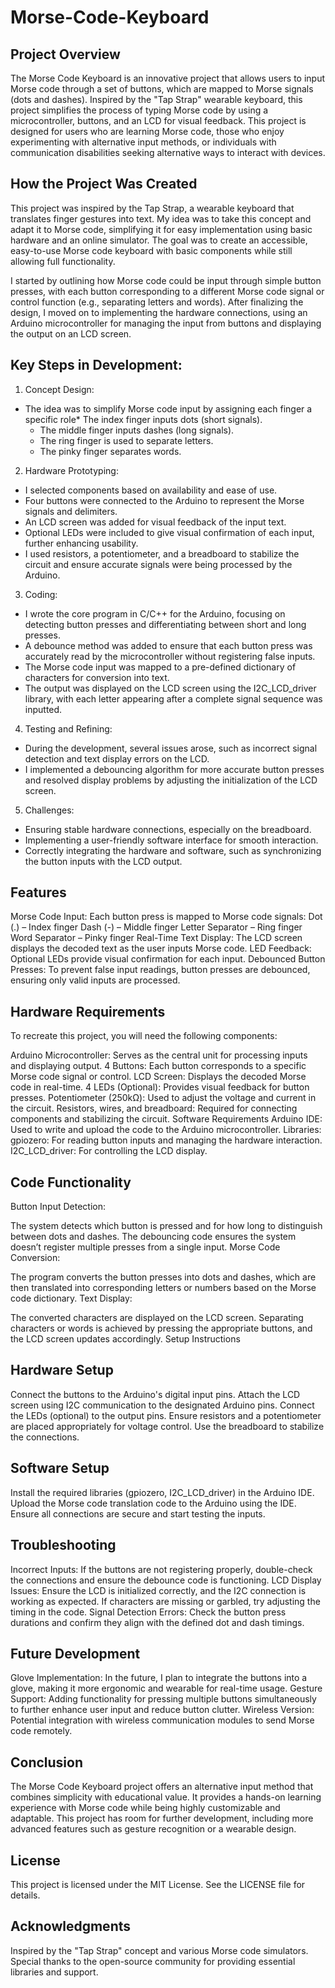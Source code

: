# Morse-Code-Keyboard
## Project Overview
The Morse Code Keyboard is an innovative project that allows users to input Morse code through a set of buttons, which are mapped to Morse signals (dots and dashes). Inspired by the "Tap Strap" wearable keyboard, this project simplifies the process of typing Morse code by using a microcontroller, buttons, and an LCD for visual feedback. This project is designed for users who are learning Morse code, those who enjoy experimenting with alternative input methods, or individuals with communication disabilities seeking alternative ways to interact with devices.

## How the Project Was Created
This project was inspired by the Tap Strap, a wearable keyboard that translates finger gestures into text. My idea was to take this concept and adapt it to Morse code, simplifying it for easy implementation using basic hardware and an online simulator. The goal was to create an accessible, easy-to-use Morse code keyboard with basic components while still allowing full functionality.

I started by outlining how Morse code could be input through simple button presses, with each button corresponding to a different Morse code signal or control function (e.g., separating letters and words). After finalizing the design, I moved on to implementing the hardware connections, using an Arduino microcontroller for managing the input from buttons and displaying the output on an LCD screen.

## Key Steps in Development:
1. Concept Design:
- The idea was to simplify Morse code input by assigning each finger a specific role* The index finger inputs dots (short signals).
  - The middle finger inputs dashes (long signals). 
  - The ring finger is used to separate letters.
  - The pinky finger separates words.

2. Hardware Prototyping:
- I selected components based on availability and ease of use.
- Four buttons were connected to the Arduino to represent the Morse signals and delimiters.
- An LCD screen was added for visual feedback of the input text.
- Optional LEDs were included to give visual confirmation of each input, further enhancing usability.
- I used resistors, a potentiometer, and a breadboard to stabilize the circuit and ensure accurate signals were being processed by the Arduino.

3. Coding:
- I wrote the core program in C/C++ for the Arduino, focusing on detecting button presses and differentiating between short and long presses.
- A debounce method was added to ensure that each button press was accurately read by the microcontroller without registering false inputs.
- The Morse code input was mapped to a pre-defined dictionary of characters for conversion into text.
- The output was displayed on the LCD screen using the I2C_LCD_driver library, with each letter appearing after a complete signal sequence was inputted.

4. Testing and Refining:
- During the development, several issues arose, such as incorrect signal detection and text display errors on the LCD.
- I implemented a debouncing algorithm for more accurate button presses and resolved display problems by adjusting the initialization of the LCD screen.

5. Challenges:
- Ensuring stable hardware connections, especially on the breadboard.
- Implementing a user-friendly software interface for smooth interaction.
- Correctly integrating the hardware and software, such as synchronizing the button inputs with the LCD output.

## Features
Morse Code Input: Each button press is mapped to Morse code signals:
Dot (.) – Index finger
Dash (-) – Middle finger
Letter Separator – Ring finger
Word Separator – Pinky finger
Real-Time Text Display: The LCD screen displays the decoded text as the user inputs Morse code.
LED Feedback: Optional LEDs provide visual confirmation for each input.
Debounced Button Presses: To prevent false input readings, button presses are debounced, ensuring only valid inputs are processed.
## Hardware Requirements
To recreate this project, you will need the following components:

Arduino Microcontroller: Serves as the central unit for processing inputs and displaying output.
4 Buttons: Each button corresponds to a specific Morse code signal or control.
LCD Screen: Displays the decoded Morse code in real-time.
4 LEDs (Optional): Provides visual feedback for button presses.
Potentiometer (250kΩ): Used to adjust the voltage and current in the circuit.
Resistors, wires, and breadboard: Required for connecting components and stabilizing the circuit.
Software Requirements
Arduino IDE: Used to write and upload the code to the Arduino microcontroller.
Libraries:
gpiozero: For reading button inputs and managing the hardware interaction.
I2C_LCD_driver: For controlling the LCD display.
## Code Functionality
Button Input Detection:

The system detects which button is pressed and for how long to distinguish between dots and dashes. The debouncing code ensures the system doesn’t register multiple presses from a single input.
Morse Code Conversion:

The program converts the button presses into dots and dashes, which are then translated into corresponding letters or numbers based on the Morse code dictionary.
Text Display:

The converted characters are displayed on the LCD screen. Separating characters or words is achieved by pressing the appropriate buttons, and the LCD screen updates accordingly.
Setup Instructions
## Hardware Setup
Connect the buttons to the Arduino's digital input pins.
Attach the LCD screen using I2C communication to the designated Arduino pins.
Connect the LEDs (optional) to the output pins.
Ensure resistors and a potentiometer are placed appropriately for voltage control.
Use the breadboard to stabilize the connections.
## Software Setup
Install the required libraries (gpiozero, I2C_LCD_driver) in the Arduino IDE.
Upload the Morse code translation code to the Arduino using the IDE.
Ensure all connections are secure and start testing the inputs.
## Troubleshooting
Incorrect Inputs: If the buttons are not registering properly, double-check the connections and ensure the debounce code is functioning.
LCD Display Issues: Ensure the LCD is initialized correctly, and the I2C connection is working as expected. If characters are missing or garbled, try adjusting the timing in the code.
Signal Detection Errors: Check the button press durations and confirm they align with the defined dot and dash timings.
## Future Development
Glove Implementation: In the future, I plan to integrate the buttons into a glove, making it more ergonomic and wearable for real-time usage.
Gesture Support: Adding functionality for pressing multiple buttons simultaneously to further enhance user input and reduce button clutter.
Wireless Version: Potential integration with wireless communication modules to send Morse code remotely.
## Conclusion
The Morse Code Keyboard project offers an alternative input method that combines simplicity with educational value. It provides a hands-on learning experience with Morse code while being highly customizable and adaptable. This project has room for further development, including more advanced features such as gesture recognition or a wearable design.

## License
This project is licensed under the MIT License. See the LICENSE file for details.

## Acknowledgments
Inspired by the "Tap Strap" concept and various Morse code simulators.
Special thanks to the open-source community for providing essential libraries and support.
